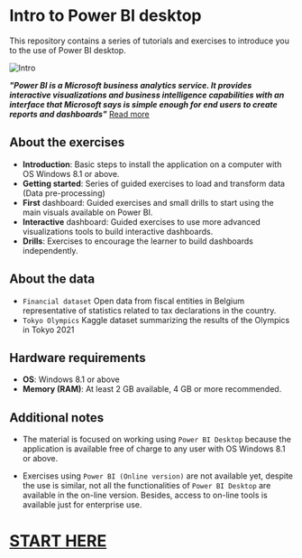 # Intro to Power BI desktop

This repository contains a series of tutorials and exercises to introduce you to the use of Power BI desktop.

![Intro](./assets/first_dashboard.png)

***"Power BI is a Microsoft business analytics service. It provides interactive visualizations and business intelligence capabilities with an interface that Microsoft says is simple enough for end users to create reports and dashboards"*** [Read more](https://en.wikipedia.org/wiki/Microsoft_Power_BI)

## About the exercises

- **Introduction**: Basic steps to install the application on a computer with OS Windows 8.1 or above.
- **Getting started**: Series of guided exercises to load and transform data (Data pre-processing)
- **First** dashboard: Guided exercises and small drills to start using the main visuals available on Power BI.
- **Interactive** dashboard: Guided exercises to use more advanced visualizations tools to build interactive dashboards.
- **Drills**: Exercises to encourage the learner to build dashboards independently. 

## About the data

- `Financial dataset` Open data from fiscal entities in Belgium representative of statistics related to tax declarations in the country.
- `Tokyo Olympics` Kaggle dataset summarizing the results of the Olympics in Tokyo 2021
 
## Hardware requirements

- **OS**: Windows 8.1 or above
- **Memory (RAM)**: At least 2 GB available, 4 GB or more recommended.

## Additional notes

- The material is focused on working using `Power BI Desktop` because the application is available free of charge to any user with OS Windows 8.1 or above.

- Exercises using `Power BI (Online version)` are not available yet, despite the use is similar, not all the functionalities of `Power BI Desktop` are available in the on-line version. Besides, access to on-line tools is available just for enterprise use.

# [START HERE](./01.introduction.md)

